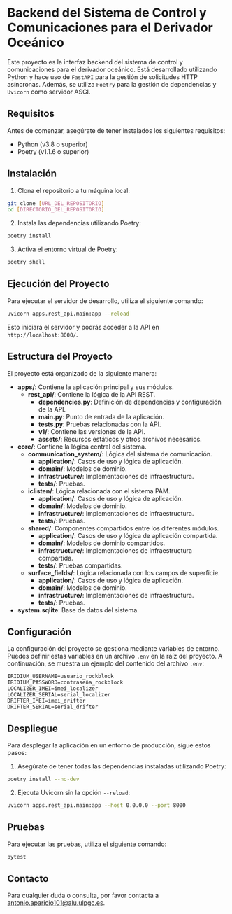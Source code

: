 
# Backend del Sistema de Control y Comunicaciones para el Derivador Oceánico

Este proyecto es la interfaz backend del sistema de control y comunicaciones para el derivador oceánico. Está desarrollado utilizando Python y hace uso de `FastAPI` para la gestión de solicitudes HTTP asíncronas. Además, se utiliza `Poetry` para la gestión de dependencias y `Uvicorn` como servidor ASGI.

## Requisitos

Antes de comenzar, asegúrate de tener instalados los siguientes requisitos:

- Python (v3.8 o superior)
- Poetry (v1.1.6 o superior)

## Instalación

1. Clona el repositorio a tu máquina local:
```bash
git clone [URL_DEL_REPOSITORIO]
cd [DIRECTORIO_DEL_REPOSITORIO]
```

2. Instala las dependencias utilizando Poetry:
```bash
poetry install
```

3. Activa el entorno virtual de Poetry:
```bash
poetry shell
```

## Ejecución del Proyecto

Para ejecutar el servidor de desarrollo, utiliza el siguiente comando:
```bash
uvicorn apps.rest_api.main:app --reload
```
Esto iniciará el servidor y podrás acceder a la API en `http://localhost:8000/`.

## Estructura del Proyecto

El proyecto está organizado de la siguiente manera:

- **apps/**: Contiene la aplicación principal y sus módulos.
  - **rest_api/**: Contiene la lógica de la API REST.
    - **dependencies.py**: Definición de dependencias y configuración de la API.
    - **main.py**: Punto de entrada de la aplicación.
    - **tests.py**: Pruebas relacionadas con la API.
    - **v1/**: Contiene las versiones de la API.
    - **assets/**: Recursos estáticos y otros archivos necesarios.
- **core/**: Contiene la lógica central del sistema.
  - **communication_system/**: Lógica del sistema de comunicación.
    - **application/**: Casos de uso y lógica de aplicación.
    - **domain/**: Modelos de dominio.
    - **infrastructure/**: Implementaciones de infraestructura.
    - **tests/**: Pruebas.
  - **iclisten/**: Lógica relacionada con el sistema PAM.
    - **application/**: Casos de uso y lógica de aplicación.
    - **domain/**: Modelos de dominio.
    - **infrastructure/**: Implementaciones de infraestructura.
    - **tests/**: Pruebas.
  - **shared/**: Componentes compartidos entre los diferentes módulos.
    - **application/**: Casos de uso y lógica de aplicación compartida.
    - **domain/**: Modelos de dominio compartidos.
    - **infrastructure/**: Implementaciones de infraestructura compartida.
    - **tests/**: Pruebas compartidas.
  - **surface_fields/**: Lógica relacionada con los campos de superficie.
    - **application/**: Casos de uso y lógica de aplicación.
    - **domain/**: Modelos de dominio.
    - **infrastructure/**: Implementaciones de infraestructura.
    - **tests/**: Pruebas.
- **system.sqlite**: Base de datos del sistema.

## Configuración

La configuración del proyecto se gestiona mediante variables de entorno. Puedes definir estas variables en un archivo `.env` en la raíz del proyecto. A continuación, se muestra un ejemplo del contenido del archivo `.env`:
```env
IRIDIUM_USERNAME=usuario_rockblock
IRIDIUM_PASSWORD=contraseña_rockblock
LOCALIZER_IMEI=imei_localizer
LOCALIZER_SERIAL=serial_localizer
DRIFTER_IMEI=imei_drifter
DRIFTER_SERIAL=serial_drifter
```

## Despliegue

Para desplegar la aplicación en un entorno de producción, sigue estos pasos:

1. Asegúrate de tener todas las dependencias instaladas utilizando Poetry:
```bash
poetry install --no-dev
```

2. Ejecuta Uvicorn sin la opción `--reload`:
```bash
uvicorn apps.rest_api.main:app --host 0.0.0.0 --port 8000
```


## Pruebas

Para ejecutar las pruebas, utiliza el siguiente comando:
```bash
pytest
```

## Contacto
Para cualquier duda o consulta, por favor contacta a [antonio.aparicio101@alu.ulpgc.es](mailto:antonio.aparicio101@alu.ulpgc.es).

